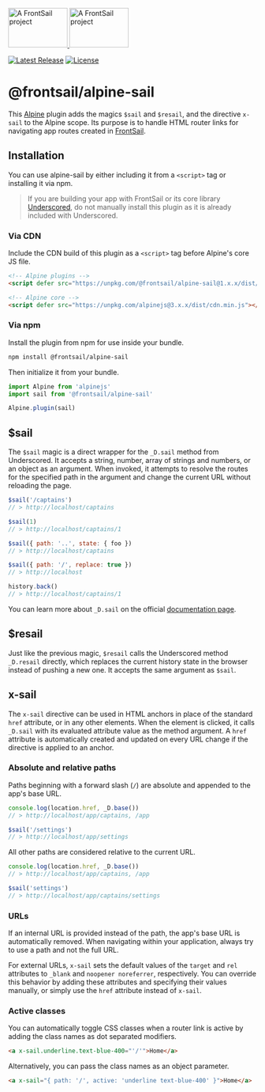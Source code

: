 <p>
  <a href="https://www.frontsail.com/#gh-light-mode-only" target="_blank">
    <img src="https://brand.frontsail.com/logo-github-dark.svg" alt="A FrontSail project" width="120" height="80">
  </a>
  <a href="https://www.frontsail.com/#gh-dark-mode-only" target="_blank">
    <img src="https://brand.frontsail.com/logo-github-light.svg" alt="A FrontSail project" width="120" height="80">
  </a>
</p>

<p>
  <a href="https://github.com/frontsail/alpine-sail/releases"><img src="https://img.shields.io/github/v/release/frontsail/alpine-sail?display_name=tag&style=flat-square" alt="Latest Release"></a>
  <a href="https://github.com/frontsail/alpine-sail/blob/main/LICENSE"><img src="https://img.shields.io/github/license/frontsail/alpine-sail.svg?style=flat-square" alt="License"></a>
</p>

# @frontsail/alpine-sail

This [Alpine](https://github.com/alpinejs/alpine) plugin adds the magics `$sail` and `$resail`, and the directive `x-sail` to the Alpine scope. Its purpose is to handle HTML router links for navigating app routes created in [FrontSail](https://www.frontsail.com).

## Installation

You can use alpine-sail by either including it from a `<script>` tag or installing it via npm.

> If you are building your app with FrontSail or its core library [Underscored](https://github.com/frontsail/underscored), do not manually install this plugin as it is already included with Underscored.

### Via CDN

Include the CDN build of this plugin as a `<script>` tag before Alpine's core JS file.

```html
<!-- Alpine plugins -->
<script defer src="https://unpkg.com/@frontsail/alpine-sail@1.x.x/dist/alpine-sail.min.js"></script>

<!-- Alpine core -->
<script defer src="https://unpkg.com/alpinejs@3.x.x/dist/cdn.min.js"></script>
```

### Via npm

Install the plugin from npm for use inside your bundle.

```bash
npm install @frontsail/alpine-sail
```

Then initialize it from your bundle.

```js
import Alpine from 'alpinejs'
import sail from '@frontsail/alpine-sail'

Alpine.plugin(sail)
```

## $sail

The `$sail` magic is a direct wrapper for the `_D.sail` method from Underscored. It accepts a string, number, array of strings and numbers, or an object as an argument. When invoked, it attempts to resolve the routes for the specified path in the argument and change the current URL without reloading the page.

```js
$sail('/captains')
// > http://localhost/captains

$sail(1)
// > http://localhost/captains/1

$sail({ path: '..', state: { foo })
// > http://localhost/captains

$sail({ path: '/', replace: true })
// > http://localhost

history.back()
// > http://localhost/captains/1
```

You can learn more about `_D.sail` on the official [documentation page](https://www.frontsail.com/docs/routing#sail).

## $resail

Just like the previous magic, `$resail` calls the Underscored method `_D.resail` directly, which replaces the current history state in the browser instead of pushing a new one. It accepts the same argument as `$sail`.

## x-sail

The `x-sail` directive can be used in HTML anchors in place of the standard `href` attribute, or in any other elements. When the element is clicked, it calls `_D.sail` with its evaluated attribute value as the method argument. A `href` attribute is automatically created and updated on every URL change if the directive is applied to an anchor.

### Absolute and relative paths

Paths beginning with a forward slash (`/`) are absolute and appended to the app's base URL.

```js
console.log(location.href, _D.base())
// > http://localhost/app/captains, /app

$sail('/settings')
// > http://localhost/app/settings
```

All other paths are considered relative to the current URL.

```js
console.log(location.href, _D.base())
// > http://localhost/app/captains, /app

$sail('settings')
// > http://localhost/app/captains/settings
```

### URLs

If an internal URL is provided instead of the path, the app's base URL is automatically removed. When navigating within your application, always try to use a path and not the full URL.

For external URLs, `x-sail` sets the default values of the `target` and `rel` attributes to `_blank` and `noopener noreferrer`, respectively. You can override this behavior by adding these attributes and specifying their values manually, or simply use the `href` attribute instead of `x-sail`.

### Active classes

You can automatically toggle CSS classes when a router link is active by adding the class names as dot separated modifiers.

```html
<a x-sail.underline.text-blue-400="'/'">Home</a>
```

Alternatively, you can pass the class names as an object parameter.

```html
<a x-sail="{ path: '/', active: 'underline text-blue-400' }">Home</a>
```
